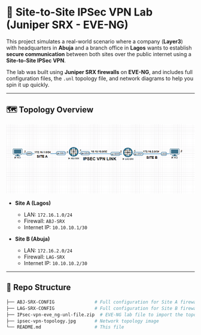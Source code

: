 # 🔐 Site-to-Site IPSec VPN Lab (Juniper SRX - EVE-NG)

This project simulates a real-world scenario where a company (**Layer3**) with headquarters in **Abuja** and a branch office in **Lagos** wants to establish **secure communication** between both sites over the public internet using a **Site-to-Site IPSec VPN**.

The lab was built using **Juniper SRX firewalls** on **EVE-NG**, and includes full configuration files, the `.unl` topology file, and network diagrams to help you spin it up quickly.

---

## 🗺️ Topology Overview

![IPSec VPN Topology](ipsec-vpn-topology.jpg)

- **Site A (Lagos)**  
  - LAN: `172.16.1.0/24`  
  - Firewall: `ABJ-SRX`  
  - Internet IP: `10.10.10.1/30`

- **Site B (Abuja)**  
  - LAN: `172.16.2.0/24`  
  - Firewall: `LAG-SRX`  
  - Internet IP: `10.10.10.2/30`

---

## 📁 Repo Structure

```bash
├── ABJ-SRX-CONFIG               # Full configuration for Site A firewall (ABJ-SRX)
├── LAG-SRX-CONFIG               # Full configuration for Site B firewall (LAG-SRX)
├── IPsec-vpn-eve_ng-unl-file.zip  # EVE-NG lab file to import the topology
├── ipsec-vpn-topology.jpg       # Network topology image
└── README.md                    # This file
